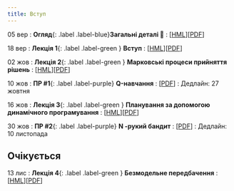 ```yaml
---
title: Вступ
---
```



05 вер
: **Огляд**{: .label .label-blue}**Загальні деталі 👋**
  : [[HML](https://ykochura.github.io/rl-kpi/?p=course-details.md#1)][[PDF](https://ykochura.github.io/rl-kpi/pdf/course-details.pdf)]

18 вер
: **Лекція 1**{: .label .label-green } **Вступ**
  : [[HML](https://ykochura.github.io/rl-kpi/?p=lecture1.md#1)][[PDF](https://ykochura.github.io/rl-kpi/pdf/lecture1.pdf)]


02 жов
: **Лекція 2**{: .label .label-green } **Марковськi процеси прийняття рiшень**
  : [[HML](https://ykochura.github.io/rl-kpi/?p=lecture2.md#1)][[PDF](https://ykochura.github.io/rl-kpi/pdf/lecture2.pdf)]


10 жов
: **ПР #1**{: .label .label-purple} **Q-навчання**
  : [[PDF](https://drive.google.com/drive/folders/17kjeU3wM-HGM2KgCpmavfpU4zKtwSoT0?usp=sharing)]
: Дедлайн: 27 жовтня


<!-- 21 лис
: **ПР #2**{: .label .label-purple} **N -рукий бандит**
  : [[Деталі](https://ykochura.github.io/rl-kpi/practice/practice2/practice2.pdf)]
: Дедлайн: 10 грудня -->

16 жов
: **Лекція 3**{: .label .label-green } **Планування за допомогою динамiчного програмування**
  : [[HML](https://ykochura.github.io/rl-kpi/?p=lecture3.md#1)][[PDF](https://ykochura.github.io/rl-kpi/pdf/lecture3.pdf)] 


30 жов
: **ПР #2**{: .label .label-purple} **N -рукий бандит**
  : [[PDF](https://drive.google.com/drive/folders/1GRpFDtMJzLgsAH2yxG6-Ade2stB4cEW3?usp=sharing)]
: Дедлайн: 10 листопада

## Очікується
13 лис
: **Лекція 4**{: .label .label-green } **Безмодельне передбачення**
  : [[HML](https://ykochura.github.io/rl-kpi/?p=lecture4.md#1)][[PDF](https://ykochura.github.io/rl-kpi/pdf/lecture4.pdf)] 